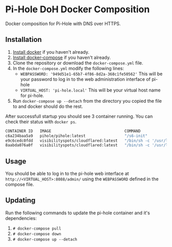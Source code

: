 # Pi-Hole DoH Docker Composition

Docker composition for Pi-Hole with DNS over HTTPS.

## Installation

1. [Install docker](https://www.docker.com/get-started) if you haven't already.
1. [Install docker-compose](https://docs.docker.com/compose/install/) if you haven't already.
1. Clone the repository or download the `docker-compose.yml` file.
1. In the `docker-compose.yml` modify the following lines:
   - `WEBPASSWORD: '949d51e1-65b7-4f86-8d2a-368c1fe50562'`
This will be your password to log in to the web administration interface of pi-hole
   - `VIRTUAL_HOST: 'pi-hole.local'` This will be your virtual host name for pi-hole.
1. Run `docker-compose up --detach` from the directory you copied the file to and docker should do the rest.

After successfull startup you should see 3 container running. You can check their status with `docker ps`.

```zsh
CONTAINER ID   IMAGE                                COMMAND                  CREATED        STATUS                  PORTS                                                                                                                                            NAMES
c6a234baa5a9   pihole/pihole:latest                 "/s6-init"               22 hours ago   Up 22 hours (healthy)   0.0.0.0:53->53/udp, :::53->53/udp, 0.0.0.0:53->53/tcp, 0.0.0.0:67->67/udp, :::53->53/tcp, :::67->67/udp, 0.0.0.0:8088->80/tcp, :::8088->80/tcp   pihole
e9c6cedc0fdd   visibilityspots/cloudflared:latest   "/bin/sh -c '/usr/lo…"   22 hours ago   Up 22 hours (healthy)                                                                                                                                                    googleflared
8aabda076a0f   visibilityspots/cloudflared:latest   "/bin/sh -c '/usr/lo…"   22 hours ago   Up 22 hours (healthy)                                                                                                                                                    cloudflared
```

## Usage

You should be able to log in to the pi-hole web interface at `http://<VIRTUAL_HOST>:8088/admin/` using the `WEBPASSWORD` defined in the compose file.

## Updating

Run the following commands to update the pi-hole container and it's dependencies:

1. `# docker-compose pull`
1. `# docker-compose down`
1. `# docker-compose up --detach`
